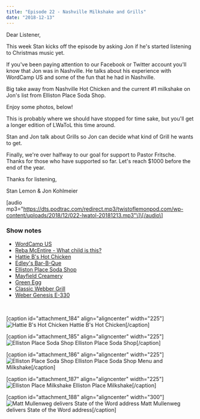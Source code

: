 ```yaml
---
title: "Episode 22 - Nashville Milkshake and Grills"
date: "2018-12-13"
---
```


Dear Listener,

This week Stan kicks off the episode by asking Jon if he's started listening to Christmas music yet.

If you've been paying attention to our Facebook or Twitter account you'll know that Jon was in Nashville. He talks about his experience with WordCamp US and some of the fun that he had in Nashville.

Big take away from Nashville Hot Chicken and the current #1 milkshake on Jon's list from Elliston Place Soda Shop.

Enjoy some photos, below!

This is probably where we should have stopped for time sake, but you'll get a longer edition of LWaToL this time around.

Stan and Jon talk about Grills so Jon can decide what kind of Grill he wants to get.

Finally, we're over halfway to our goal for support to Pastor Fritsche. Thanks for those who have supported so far. Let's reach $1000 before the end of the year.

Thanks for listening,

Stan Lemon & Jon Kohlmeier

\[audio mp3="https://dts.podtrac.com/redirect.mp3/twistoflemonpod.com/wp-content/uploads/2018/12/022-lwatol-20181213.mp3"\]\[/audio\]

### Show notes

- [WordCamp US](https://2018.us.wordcamp.org)
- [Reba McEntire - What child is this?](https://youtu.be/GnAX6nvG6yg)
- [Hattie B's Hot Chicken](https://hattieb.com)
- [Edley's Bar-B-Que](https://www.edleysbbq.com)
- [Elliston Place Soda Shop](http://www.ellistonplacesodashop.com)
- [Mayfield Creamery](https://mayfieldcreamery.com)
- [Green Egg](https://biggreenegg.com)
- [Classic Webber Grill](https://amzn.to/2Ld99Td)
- [Weber Genesis E-330](https://amzn.to/2UKdf9R)

 

\[caption id="attachment\_184" align="aligncenter" width="225"\]![Hattie B's Hot Chicken](images/hattie-bs-225x300.jpg) Hattie B's Hot Chicken\[/caption\]

\[caption id="attachment\_185" align="aligncenter" width="225"\]![Elliston Place Soda Shop](images/elliston-place-225x300.jpg) Elliston Place Soda Shop\[/caption\]

\[caption id="attachment\_186" align="aligncenter" width="225"\]![Elliston Place Soda Shop](images/elliston-place-milkshake-225x300.jpg) Elliston Place Soda Shop Menu and Milkshake\[/caption\]

\[caption id="attachment\_187" align="aligncenter" width="225"\]![Elliston Place Milkshake](images/milkshake-225x300.jpg) Elliston Place Milkshake\[/caption\]

\[caption id="attachment\_188" align="aligncenter" width="300"\]![Matt Mullenweg delivers State of the Word address](images/wordcamp-300x300.jpg) Matt Mullenweg delivers State of the Word address\[/caption\]
